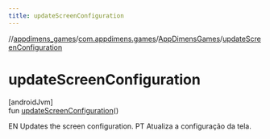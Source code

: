 ```yaml
---
title: updateScreenConfiguration
---
```

//[appdimens_games](../../../index.html)/[com.appdimens.games](../index.html)/[AppDimensGames](index.html)/[updateScreenConfiguration](update-screen-configuration.html)



# updateScreenConfiguration



[androidJvm]\
fun [updateScreenConfiguration](update-screen-configuration.html)()



EN Updates the screen configuration. PT Atualiza a configuração da tela.



